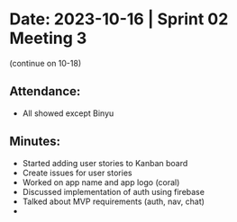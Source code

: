 # Date: 2023-10-16 | Sprint 02 Meeting 3 
(continue on 10-18)

## Attendance:

- All showed except Binyu

## Minutes:
- Started adding user stories to Kanban board
- Create issues for user stories
- Worked on app name and app logo (coral)
- Discussed implementation of auth using firebase
- Talked about MVP requirements (auth, nav, chat)
- 